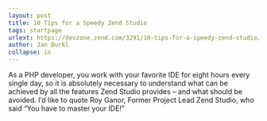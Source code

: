 ```yaml
---
layout: post
title: 10 Tips for a Speedy Zend Studio
tags: startpage
urlext: https://devzone.zend.com/3291/10-tips-for-a-speedy-zend-studio/
author: Jan Burkl
collapse: in
---
```

As a PHP developer, you work with your favorite IDE for eight hours every single day, so it is absolutely necessary to understand what can be achieved by all the features Zend Studio provides – and what should be avoided. I’d like to quote Roy Ganor, Former Project Lead Zend Studio, who said “You have to master your IDE!”
